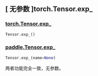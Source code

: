 ## [ 无参数 ]torch.Tensor.exp\_

### [torch.Tensor.exp\_](https://pytorch.org/docs/stable/generated/torch.Tensor.exp_.html?highlight=exp_#torch.Tensor.exp_)

```python
Tensor.exp_()
```

### [paddle.Tensor.exp\_](https://www.paddlepaddle.org.cn/documentation/docs/zh/develop/api/paddle/Tensor_cn.html#id7)

```python
Tensor.exp_(name=None)
```

两者功能完全一致，无参数。
